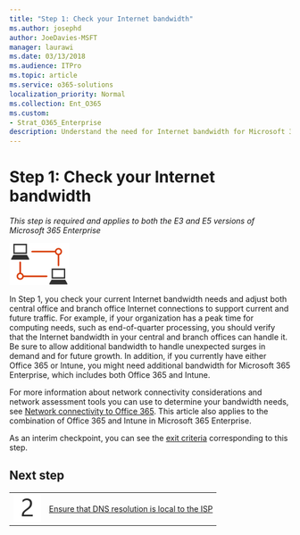 ```yaml
---
title: "Step 1: Check your Internet bandwidth"
ms.author: josephd
author: JoeDavies-MSFT
manager: laurawi
ms.date: 03/13/2018
ms.audience: ITPro
ms.topic: article
ms.service: o365-solutions
localization_priority: Normal
ms.collection: Ent_O365
ms.custom:
- Strat_O365_Enterprise
description: Understand the need for Internet bandwidth for Microsoft 365 Enterprise's cloud services.
---
```


# Step 1: Check your Internet bandwidth

*This step is required and applies to both the E3 and E5 versions of Microsoft 365 Enterprise*

![](./media/deploy-foundation-infrastructure/networking_icon-small.png)

In Step 1, you check your current Internet bandwidth needs and adjust both central office and branch office Internet connections to support current and future traffic. For example, if your organization has a peak time for computing needs, such as end-of-quarter processing, you should verify that the Internet bandwidth in your central and branch offices can handle it. Be sure to allow additional bandwidth to handle unexpected surges in demand and for future growth. In addition, if you currently have either Office 365 or Intune, you might need additional bandwidth for Microsoft 365 Enterprise, which includes both Office 365 and Intune.

For more information about network connectivity considerations and network assessment tools you can use to determine your bandwidth needs, see [Network connectivity to Office 365](https://support.office.com/article/Network-connectivity-to-Office-365-64b420ef-0218-48f6-8a34-74bb27633b10). This article also applies to the combination of Office 365 and Intune in Microsoft 365 Enterprise. 

As an interim checkpoint, you can see the [exit criteria](networking-exit-criteria.md#crit-networking-step1) corresponding to this step.

## Next step

|||
|:-------|:-----|
|![](./media/stepnumbers/Step2.png)|[Ensure that DNS resolution is local to the ISP](networking-dns-resolution-same-location.md)|

